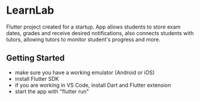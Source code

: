 # LearnLab

Flutter project created for a startup. App allows students to store exam dates, grades and receive desired notifications, also connects students with tutors, allowing tutors to monitor student's progress and more.

## Getting Started

- make sure you have a working emulator (Android or iOS)
- install Flutter SDK
- if you are working in VS Code, install Dart and Flutter extension
- start the app with "flutter run"


